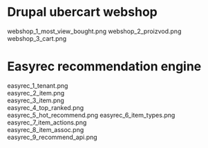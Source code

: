 
Drupal ubercart webshop
=================================

webshop_1_most_view_bought.png
webshop_2_proizvod.png
webshop_3_cart.png


Easyrec recommendation engine
======================================

easyrec_1_tenant.png    
easyrec_2_item.png  
easyrec_3_item.png    
easyrec_4_top_ranked.png  
easyrec_5_hot_recommend.png
easyrec_6_item_types.png
easyrec_7_item_actions.png  
easyrec_8_item_assoc.png  
easyrec_9_recommend_api.png


